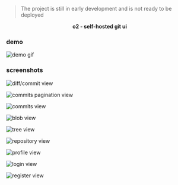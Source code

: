> The project is still in early development and is not ready to be deployed

<p align="center">
  <strong>o2 - self-hosted git ui</strong>
</p>

### demo

![demo gif](screens/demo.gif)

### screenshots

![diff/commit view](screens/9.png)

![commits pagination view](screens/8.png)

![commits view](screens/7.png)

![blob view](screens/6.png)

![tree view](screens/5.png)

![repository view](screens/4.png)

![profile view](screens/3.png)

![login view](screens/2.png)

![register view](screens/1.png)
